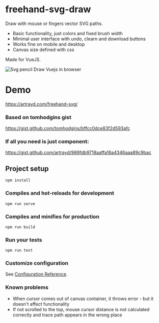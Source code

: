 # freehand-svg-draw
Draw with mouse or fingers vector SVG paths. 

- Basic functionality, just colors and fixed brush width
- Minimal user interface with undo, clearn and download buttons
- Works fine on mobile and desktop
- Canvas size defined with css

Made for VueJS. 

![Svg pencil Draw Vuejs in browser](https://artrayd.com/freehand-svg/freehand-svg-ui.png)

# Demo
https://artrayd.com/freehand-svg/

### Based on tomhodgins gist
https://gist.github.com/tomhodgins/bffcc0dce83f2d593afc

### If all you need is just component:
https://gist.github.com/artrayd/989fdb9718aaffa16a4346aaa89c9bac


## Project setup
```
npm install
```

### Compiles and hot-reloads for development
```
npm run serve
```

### Compiles and minifies for production
```
npm run build
```

### Run your tests
```
npm run test
```

### Customize configuration
See [Configuration Reference](https://cli.vuejs.org/config/).

### Known problems
- When cursor comes out of canvas container, it throws error - but it doesn't affect functionality
- If not scrolled to the top, mouse cursor distance is not calculated correctly and trace path appears in the wrong place
